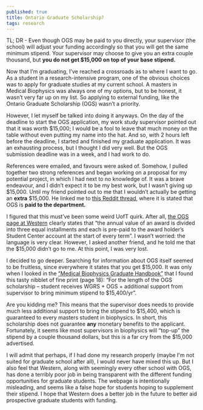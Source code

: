 ```yaml
---
published: true
title: Ontario Graduate Scholarship?
tags: research
---
```


TL; DR - Even though OGS may be paid to you directly, your supervisor (the school) will adjust your funding accordingly so that you will get the same minimum stipend. Your supervisor may choose to give you an extra couple thousand, but **you do not get $15,000 on top of your base stipend.**

Now that I’m graduating, I’ve reached a crossroads as to where I want to go. As a student in a research-intensive program, one of the obvious choices was to apply for graduate studies at my current school. A masters in Medical Biophysics was always one of my options, but to be honest, it wasn’t very far up on my list. So applying to external funding, like the Ontario Graduate Scholarship (OGS) wasn’t a priority.

However, I let myself be talked into doing it anyways. On the day of the deadline to start the OGS application, my work study supervisor pointed out that it was worth $15,000; I would be a fool to leave that much money on the table without even putting my name into the hat. And so, with 2 hours left before the deadline, I started and finished my graduate application. It was an exhausting process, but I thought I did very well. But the OGS submission deadline was in a week, and I had work to do.

References were emailed, and favours were asked of. Somehow, I pulled together two strong references and began working on a proposal for my potential project, in which I had next to no knowledge of. It was a brave endeavour, and I didn’t expect it to be my best work, but I wasn’t giving up $15,000. Until my friend pointed out to me that I wouldn’t actually be getting an **extra** $15,000. He linked me to [this Reddit thread](https://www.reddit.com/r/UofT/comments/2iam4a/graduate_school_funding/), where it is stated that OGS is **paid to the department.**

I figured that this must’ve been some weird UofT quirk. After all, [the OGS page at Western](http://grad.uwo.ca/current_students/student_finances/ogs.html?utm_source=redirect&utm_campaign=ogs&utm_medium=url) clearly states that “the annual value of an award is divided into three equal installments and each is pre-paid to the award holder’s Student Center account at the start of every term”. I wasn’t worried: the language is very clear. However, I asked another friend, and he told me that the $15,000 didn’t go to me. At this point, I was very lost.

I decided to go deeper. Searching for information about OGS itself seemed to be fruitless, since everywhere it states that you get $15,000. It was only when I looked in the [“Medical Biophysics Graduate Handbook”](http://www.schulich.uwo.ca/biophysics/graduate/current_students/medical_biophysics_graduate_hand_book_revised_august_2017.pdf) that I found this tasty nibblet of fine print (page 18): “For the length of the OGS scholarship – student receives WGRS + OGS + additional support from supervisor to bring minimum stipend to $15,400/yr”.

Are you kidding me? This means that the supervisor does needs to provide much less additional support to bring the stipend to $15,400, which is guaranteed to every masters student in biophysics. In short, this scholarship does not guarantee **any** monetary benefits to the applicant. Fortunately, it seems like most supervisors in biophysics will “top-up” the stipend by a couple thousand dollars, but this is a far cry from the $15,000 advertised.

I will admit that perhaps, if I had done my research properly (maybe I'm not suited for graduate school after all), I would never have mixed this up. But I also feel that Western, along with seemingly every other school with OGS, has done a terribly poor job in being transparent with the different funding opportunities for graduate students. The webpage is intentionally misleading, and seems like a false hope for students hoping to supplement their stipend. I hope that Western does a better job in the future to better aid prospective graduate students with funding.



